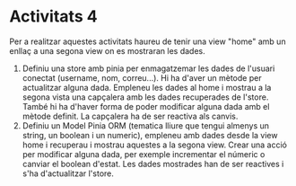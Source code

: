 # Activitats 4

Per a realitzar aquestes activitats haureu de tenir una view "home" amb un enllaç a una segona view on es mostraran les dades.

1. Definiu una store amb pinia per enmagatzemar les dades de l'usuari conectat (username, nom, correu...). Hi ha d'aver un mètode per actualitzar alguna dada. Empleneu les dades al home i mostrau a la segona vista una capçalera amb les dades recuperades de l'store. També hi ha d'haver forma de poder modificar alguna dada amb el mètode definit. La capçalera ha de ser reactiva als canvis.
1. Definiu un Model Pinia ORM (tematica lliure que tengui almenys un string, un boolean i un numeric), empleneu amb dades desde la view home i recuperau i mostrau aquestes a la segona view. Crear una acció per modificar alguna dada, per exemple incrementar el númeric o canviar el boolean d'estat. Les dades mostrades han de ser reactives i s'ha d'actualitzar l'store.
